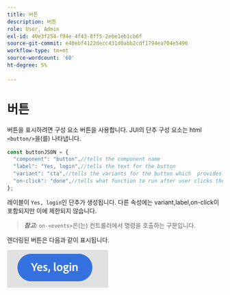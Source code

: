 ```yaml
---
title: 버튼
description: 버튼
role: User, Admin
exl-id: 40e3f254-f94e-4f43-8ff5-2e6e1eb1cb6f
source-git-commit: e40ebf4122decc431d0abb2cdf1794ea704e5496
workflow-type: tm+mt
source-wordcount: '60'
ht-degree: 5%

---
```


# 버튼

버튼을 표시하려면 구성 요소 버튼을 사용합니다.
JUI의 단추 구성 요소는 html `<button/>`을(를) 나타냅니다.

```js title="buttonJSON.js"
const buttonJSON = {
  "component": "button",//tells the component name
  "label": "Yes, login",//tells the text for the button
  "variant": "cta",//tells the variants for the button which  provides default styles
  "on-click": "done",//tells what function to run after user clicks the button
};
```

레이블이 `Yes, login`인 단추가 생성됩니다. 다른 속성에는 variant,label,on-click이 포함되지만 이에 제한되지 않습니다.
> **_참고:_** `on-<events>`은(는) 컨트롤러에서 명령을 호출하는 구문입니다.

렌더링된 버튼은 다음과 같이 표시됩니다.

![단추](imgs/yes_login_button.png "단추")
